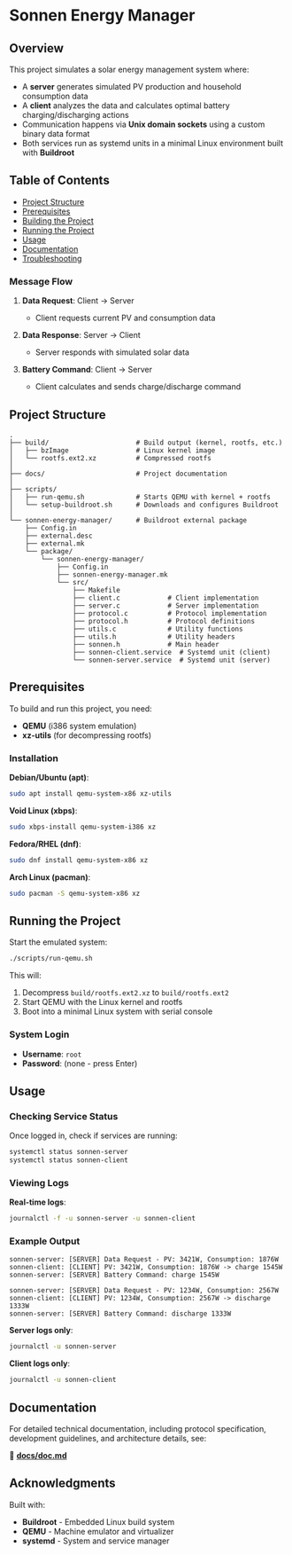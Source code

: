 # Sonnen Energy Manager

## Overview

This project simulates a solar energy management system where:
- A **server** generates simulated PV production and household consumption data
- A **client** analyzes the data and calculates optimal battery charging/discharging actions
- Communication happens via **Unix domain sockets** using a custom binary data format
- Both services run as systemd units in a minimal Linux environment built with **Buildroot**

## Table of Contents

- [Project Structure](#project-structure)
- [Prerequisites](#prerequisites)
- [Building the Project](#building-the-project)
- [Running the Project](#running-the-project)
- [Usage](#usage)
- [Documentation](#documentation)
- [Troubleshooting](#troubleshooting)

### Message Flow

1. **Data Request**: Client → Server
   - Client requests current PV and consumption data
   
2. **Data Response**: Server → Client
   - Server responds with simulated solar data
   
3. **Battery Command**: Client → Server
   - Client calculates and sends charge/discharge command

## Project Structure

```
.
├── build/                      # Build output (kernel, rootfs, etc.)
│   ├── bzImage                 # Linux kernel image
│   └── rootfs.ext2.xz          # Compressed rootfs
│
├── docs/                       # Project documentation
│
├── scripts/
│   ├── run-qemu.sh             # Starts QEMU with kernel + rootfs
│   └── setup-buildroot.sh      # Downloads and configures Buildroot
│
└── sonnen-energy-manager/      # Buildroot external package
    ├── Config.in
    ├── external.desc
    ├── external.mk
    └── package/
        └── sonnen-energy-manager/
            ├── Config.in
            ├── sonnen-energy-manager.mk
            └── src/
                ├── Makefile
                ├── client.c            # Client implementation
                ├── server.c            # Server implementation
                ├── protocol.c          # Protocol implementation
                ├── protocol.h          # Protocol definitions
                ├── utils.c             # Utility functions
                ├── utils.h             # Utility headers
                ├── sonnen.h            # Main header
                ├── sonnen-client.service  # Systemd unit (client)
                └── sonnen-server.service  # Systemd unit (server)
```

## Prerequisites

To build and run this project, you need:

- **QEMU** (i386 system emulation)
- **xz-utils** (for decompressing rootfs)

### Installation

**Debian/Ubuntu (apt)**:
```bash
sudo apt install qemu-system-x86 xz-utils
```

**Void Linux (xbps)**:
```bash
sudo xbps-install qemu-system-i386 xz
```

**Fedora/RHEL (dnf)**:
```bash
sudo dnf install qemu-system-x86 xz
```

**Arch Linux (pacman)**:
```bash
sudo pacman -S qemu-system-x86 xz
```

## Running the Project

Start the emulated system:

```bash
./scripts/run-qemu.sh
```

This will:
1. Decompress `build/rootfs.ext2.xz` to `build/rootfs.ext2`
2. Start QEMU with the Linux kernel and rootfs
3. Boot into a minimal Linux system with serial console

### System Login

- **Username**: `root`
- **Password**: (none - press Enter)

## Usage

### Checking Service Status

Once logged in, check if services are running:

```bash
systemctl status sonnen-server
systemctl status sonnen-client
```

### Viewing Logs

**Real-time logs**:
```bash
journalctl -f -u sonnen-server -u sonnen-client
```

### Example Output

```
sonnen-server: [SERVER] Data Request - PV: 3421W, Consumption: 1876W
sonnen-client: [CLIENT] PV: 3421W, Consumption: 1876W -> charge 1545W
sonnen-server: [SERVER] Battery Command: charge 1545W

sonnen-server: [SERVER] Data Request - PV: 1234W, Consumption: 2567W
sonnen-client: [CLIENT] PV: 1234W, Consumption: 2567W -> discharge 1333W
sonnen-server: [SERVER] Battery Command: discharge 1333W
```

**Server logs only**:
```bash
journalctl -u sonnen-server
```

**Client logs only**:
```bash
journalctl -u sonnen-client
```

## Documentation

For detailed technical documentation, including protocol specification, development guidelines, and architecture details, see:

📖 **[docs/doc.md](docs/doc.md)**

## Acknowledgments

Built with:
- **Buildroot** - Embedded Linux build system
- **QEMU** - Machine emulator and virtualizer
- **systemd** - System and service manager
